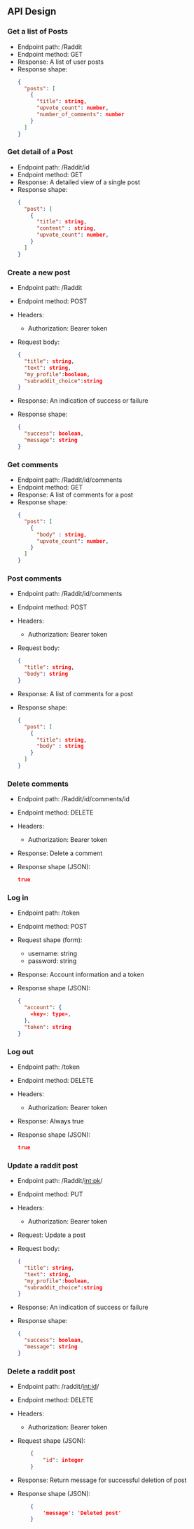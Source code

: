 ## API Design

### Get a list of Posts
* Endpoint path: /Raddit
* Endpoint method: GET
* Response: A list of user posts
* Response shape:
    ```json
    {
      "posts": [
        {
          "title": string,
          "upvote_count": number,
          "number_of_comments": number
        }
      ]
    }
    ```

### Get detail of a Post
* Endpoint path: /Raddit/id
* Endpoint method: GET
* Response: A detailed view of a single post
* Response shape:
    ```json
    {
      "post": [
        {
          "title": string,
          "content" : string,
          "upvote_count": number,
        }
      ]
    }
    ```

### Create a new post

* Endpoint path: /Raddit
* Endpoint method: POST

* Headers:
  * Authorization: Bearer token

* Request body:
    ```json
    {
      "title": string,
      "text": string,
      "my_profile":boolean,
      "subraddit_choice":string
    }
    ```

* Response: An indication of success or failure
* Response shape:
    ```json
    {
      "success": boolean,
      "message": string
    }
    ```

### Get comments
* Endpoint path: /Raddit/id/comments
* Endpoint method: GET
* Response: A list of comments for a post
* Response shape:
    ```json
    {
      "post": [
        {
          "body" : string,
          "upvote_count": number,
        }
      ]
    }
    ```

### Post comments
* Endpoint path: /Raddit/id/comments
* Endpoint method: POST

* Headers:
  * Authorization: Bearer token

* Request body:
    ```json
    {
      "title": string,
      "body": string
    }
    ```

* Response: A list of comments for a post
* Response shape:
    ```json
    {
      "post": [
        {
          "title": string,
          "body" : string
        }
      ]
    }
    ```

### Delete comments
* Endpoint path: /Raddit/id/comments/id
* Endpoint method: DELETE

* Headers:
  * Authorization: Bearer token

* Response: Delete a comment
* Response shape (JSON):
    ```json
    true
    ```

### Log in

* Endpoint path: /token
* Endpoint method: POST

* Request shape (form):
  * username: string
  * password: string

* Response: Account information and a token
* Response shape (JSON):
    ```json
    {
      "account": {
        «key»: type»,
      },
      "token": string
    }
    ```

### Log out

* Endpoint path: /token
* Endpoint method: DELETE

* Headers:
  * Authorization: Bearer token

* Response: Always true
* Response shape (JSON):
    ```json
    true
    ```

### Update a raddit post

* Endpoint path: /Raddit/<int:pk>/
* Endpoint method: PUT

* Headers:
  * Authorization: Bearer token


* Request: Update a post
* Request body:
    ```json
    {
      "title": string,
      "text": string,
      "my_profile":boolean,
      "subraddit_choice":string
    }
    ```
* Response: An indication of success or failure
* Response shape:
    ```json
    {
      "success": boolean,
      "message": string
    }
    ```


### Delete a raddit post

* Endpoint path: /raddit/<int:id>/
* Endpoint method: DELETE

* Headers:
  * Authorization: Bearer token

* Request shape (JSON):
    ```json
        {
            "id": integer
        }
    ```

* Response: Return message for successful deletion of post
* Response shape (JSON):
    ```json
        {
            'message': 'Deleted post'
        }
    ```
